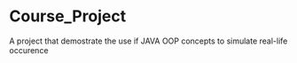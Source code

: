 # Course_Project
A project that demostrate the use if JAVA OOP concepts to
simulate real-life occurence
